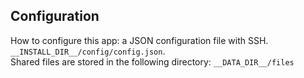 ## Configuration

How to configure this app: a JSON configuration file with SSH. `__INSTALL_DIR__/config/config.json`.  
Shared files are stored in the following directory: `__DATA_DIR__/files`

